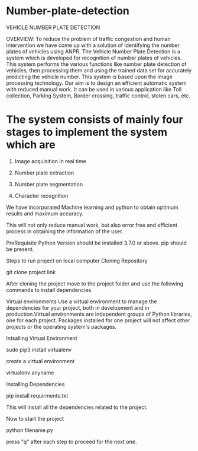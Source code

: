 # Number-plate-detection

VEHICLE NUMBER PLATE DETECTION

 
OVERVIEW:
To reduce the problem of traffic congestion and human intervention we have come up with a solution of identifying the number plates of vehicles using ANPR.
The Vehicle Number Plate Detection is a system which is developed for recognition of number plates of vehicles. This system performs the various functions like number plate detection of vehicles, then processing them and using the trained data set for accurately predicting the vehicle number. This system is based upon the image processing technology. Our aim is to design an efficient automatic system with reduced manual work. It can be used in various application like Toll collection, Parking System, Border crossing, traffic control, stolen cars, etc.

# The system consists of mainly four stages to implement the system which are

1. Image acquisition in real time

2. Number plate extraction

3. Number plate segmentation

4. Character recognition


We have incorporated Machine learning and python to obtain optimum results and maximum accuracy.

This will not only reduce manual work, but also error free and efficient process in obtaining the information of the user.

 


PreRequisite
Python Version should be installed 3.7.0 or above. pip should be present.

Steps to run project on local computer
Cloning Repository

 git clone project link
 
After cloning the project move to the project folder and use the following commands to install dependencies.

Virtual environments Use a virtual environment to manage the dependencies for your project, both in development and in production.Virtual environments are independent groups of Python libraries, one for each project. Packages installed for one project will not affect other projects or the operating system's packages.

Intsalling Virtual Environment

 sudo pip3 install virtualenv

create a virtual environment

virtualenv anyname  

Installing Dependencies

pip install requirments.txt  

This will install all the dependencies related to the project.

Now to start the project

python filename.py 

press "q" after each step to proceed for the next one.


